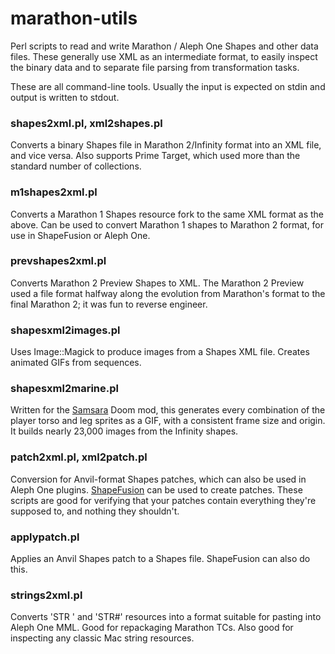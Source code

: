 marathon-utils
==============

Perl scripts to read and write Marathon / Aleph One Shapes and other data files. These generally use XML as an intermediate format, to easily inspect the binary data and to separate file parsing from transformation tasks.

These are all command-line tools. Usually the input is expected on stdin and output is written to stdout.

### shapes2xml.pl, xml2shapes.pl

Converts a binary Shapes file in Marathon 2/Infinity format into an XML file, and vice versa. Also supports Prime Target, which used more than the standard number of collections.

### m1shapes2xml.pl

Converts a Marathon 1 Shapes resource fork to the same XML format as the above. Can be used to convert Marathon 1 shapes to Marathon 2 format, for use in ShapeFusion or Aleph One.

### prevshapes2xml.pl

Converts Marathon 2 Preview Shapes to XML. The Marathon 2 Preview used a file format halfway along the evolution from Marathon's format to the final Marathon 2; it was fun to reverse engineer.

### shapesxml2images.pl

Uses Image::Magick to produce images from a Shapes XML file. Creates animated GIFs from sequences.

### shapesxml2marine.pl

Written for the [Samsara](http://forum.zdoom.org/viewtopic.php?f=19&t=33219) Doom mod, this generates every combination of the player torso and leg sprites as a GIF, with a consistent frame size and origin. It builds nearly 23,000 images from the Infinity shapes.

### patch2xml.pl, xml2patch.pl

Conversion for Anvil-format Shapes patches, which can also be used in Aleph One plugins. [ShapeFusion](http://shapefusion.sourceforge.net/) can be used to create patches. These scripts are good for verifying that your patches contain everything they're supposed to, and nothing they shouldn't.

### applypatch.pl

Applies an Anvil Shapes patch to a Shapes file. ShapeFusion can also do this.

### strings2xml.pl

Converts 'STR ' and 'STR#' resources into a format suitable for pasting into Aleph One MML. Good for repackaging Marathon TCs. Also good for inspecting any classic Mac string resources.

